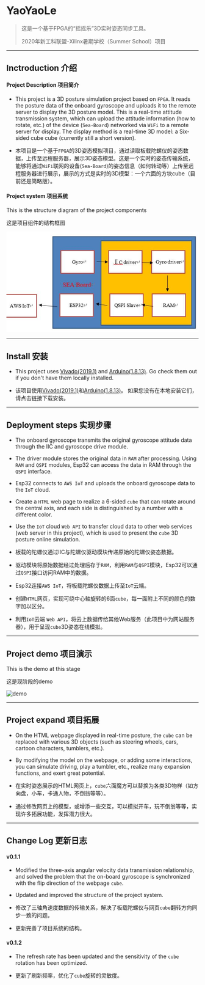 # YaoYaoLe

>  这是一个基于FPGA的“摇摇乐”3D实时姿态同步工具。 
>
>  2020年新工科联盟-Xilinx暑期学校（Summer School）项目

---


## Inctroduction 介绍

#### Project Description 项目简介

- This project is a 3D posture simulation project based on `FPGA`. It reads the posture data of the onboard gyroscope and uploads it to the remote server to display the 3D posture model. This is a real-time attitude transmission system, which can upload the attitude information (how to rotate, etc.) of the device (`Sea-Board`) networked via `WiFi` to a remote server for display. The display method is a real-time 3D model: a Six-sided cube cube (currently still a short version).



- 本项目是一个基于`FPGA`的3D姿态模拟项目，通过读取板载陀螺仪的姿态数据，上传至远程服务器，展示3D姿态模型。这是一个实时的姿态传输系统，能够将通过`WiFi`联网的设备(`Sea-Board`)的姿态信息（如何转动等）上传至远程服务器进行展示，展示的方式是实时的3D模型：一个六面的方块cube（目前还是简略版）。



#### Project system 项目系统

This is the structure diagram of the project components

这是项目组件的结构框图

![system](system.jpg)



---



## Install 安装

- This project uses [Vivado(2019.1)](https://www.xilinx.com/support/download/index.html/content/xilinx/en/downloadNav/vivado-design-tools/2019-1.html) and [Arduino(1.8.13)](https://www.arduino.cc/en/Main/Software). Go check them out if you don't have them locally installed.

- 该项目使用[Vivado(2019.1)](https://www.xilinx.com/support/download/index.html/content/xilinx/en/downloadNav/vivado-design-tools/2019-1.html)和[Arduino(1.8.13)](https://www.arduino.cc/en/Main/Software)。 如果您没有在本地安装它们，请点击链接下载安装。



---



## Deployment steps 实现步骤

- The onboard gyroscope transmits the original gyroscope attitude data through the IIC and gyroscope drive module.

- The driver module stores the original data in `RAM` after processing. Using `RAM` and `QSPI` modules, Esp32 can access the data in RAM through the `QSPI` interface.

- Esp32 connects to `AWS IoT` and uploads the onboard gyroscope data to the `IoT` cloud.

- Create a `HTML` web page to realize a 6-sided `cube` that can rotate around the central axis, and each side is distinguished by a number with a different color.

- Use the `IoT` cloud `Web API` to transfer cloud data to other web services (web server in this project), which is used to present the `cube` 3D posture online simulation.

  

- 板载的陀螺仪通过IIC与陀螺仪驱动模块传递原始的陀螺仪姿态数据。
- 驱动模块将原始数据经过处理后存于`RAM`，利用`RAM`与`QSPI`模块，Esp32可以通过`QSPI`接口访问RAM中的数据。
- Esp32连接`AWS IoT`，将板载陀螺仪数据上传至`IoT`云端。
- 创建`HTML`网页，实现可绕中心轴旋转的6面`cube`，每一面附上不同的颜色的数字加以区分。
- 利用`IoT`云端 `Web API`，将云上数据传给其他Web服务（此项目中为网站服务器），用于呈现`cube`3D姿态在线模拟。



---



## Project demo 项目演示

This is the demo at this stage

这是现阶段的demo

![demo](demo_latest.gif)



---



## Project expand 项目拓展

- On the HTML webpage displayed in real-time posture, the `cube` can be replaced with various 3D objects (such as steering wheels, cars, cartoon characters, tumblers, etc.). 

- By modifying the model on the webpage, or adding some interactions, you can simulate driving, play a tumbler, etc., realize many expansion functions, and exert great potential.

- 在实时姿态展示的HTML网页上，`cube`六面魔方可以替换为各类3D物样（如方向盘，小车，卡通人物，不倒翁等等）。

- 通过修改网页上的模型，或增添一些交互，可以模拟开车，玩不倒翁等等，实现许多拓展功能，发挥潜力很大。



---



## Change Log 更新日志

#### v0.1.1

- Modified the three-axis angular velocity data transmission relationship, and solved the problem that the on-board gyroscope is synchronized with the flip direction of the webpage `cube`.
- Updated and improved the structure of the project system.

- 修改了三轴角速度数据的传输关系，解决了板载陀螺仪与网页`cube`翻转方向同步一致的问题。

- 更新完善了项目系统的结构。

  

#### v0.1.2

- The refresh rate has been updated and the sensitivity of the `cube` rotation has been optimized.

- 更新了刷新频率，优化了`cube`旋转的灵敏度。
